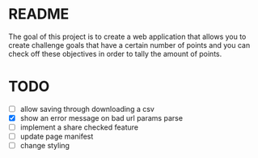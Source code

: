 # README

The goal of this project is to create a web application that allows you to create challenge goals that have a certain number of points and you can check off these objectives in order to tally the amount of points.

# TODO

-   [ ] allow saving through downloading a csv
-   [x] show an error message on bad url params parse
-   [ ] implement a share checked feature
-   [ ] update page manifest
-   [ ] change styling
